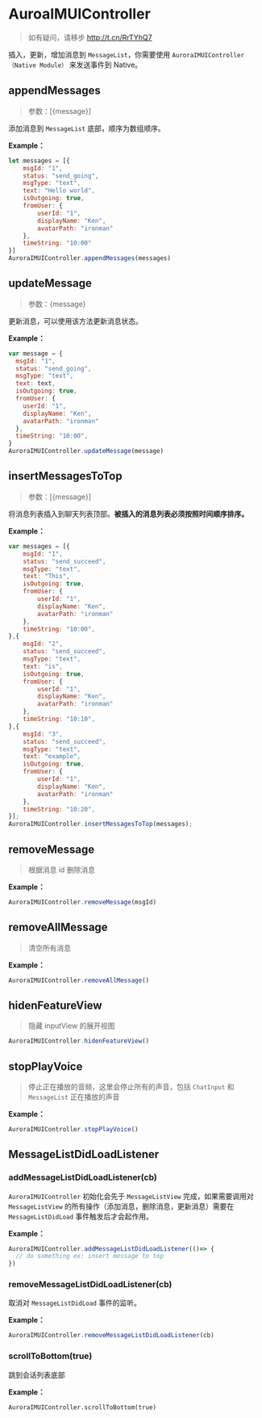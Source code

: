# AuroaIMUIController

> 如有疑问，请移步 http://t.cn/RrTYhQ7

插入，更新，增加消息到 `MessageList`，你需要使用 `AuroraIMUIController（Native Module）` 来发送事件到 Native。

## appendMessages

> 参数：[{message}]

添加消息到 `MessageList` 底部，顺序为数组顺序。

**Example：**

```js
let messages = [{
	msgId: "1",
	status: "send_going",
	msgType: "text",
	text: "Hello world",
	isOutgoing: true,
	fromUser: {
		userId: "1",
		displayName: "Ken",
		avatarPath: "ironman"
	},
	timeString: "10:00"
}]
AuroraIMUIController.appendMessages(messages)
```

## updateMessage

> 参数：{message}

更新消息，可以使用该方法更新消息状态。

**Example：**

```js
var message = {
  msgId: "1",
  status: "send_going",
  msgType: "text",
  text: text,
  isOutgoing: true,
  fromUser: {
    userId: "1",
    displayName: "Ken",
    avatarPath: "ironman"
  },
  timeString: "10:00",
}
AuroraIMUIController.updateMessage(message)
```

## insertMessagesToTop

> 参数：[{message}]

将消息列表插入到聊天列表顶部。**被插入的消息列表必须按照时间顺序排序。**

**Example：**

```js
var messages = [{
	msgId: "1",
	status: "send_succeed",
	msgType: "text",
	text: "This",
	isOutgoing: true,
	fromUser: {
		userId: "1",
		displayName: "Ken",
		avatarPath: "ironman"
	},
	timeString: "10:00",
},{
	msgId: "2",
	status: "send_succeed",
	msgType: "text",
	text: "is",
	isOutgoing: true,
	fromUser: {
		userId: "1",
		displayName: "Ken",
		avatarPath: "ironman"
	},
	timeString: "10:10",
},{
	msgId: "3",
	status: "send_succeed",
	msgType: "text",
	text: "example",
	isOutgoing: true,
	fromUser: {
		userId: "1",
		displayName: "Ken",
		avatarPath: "ironman"
	},
	timeString: "10:20",
}];
AuroraIMUIController.insertMessagesToTop(messages);
```

## removeMessage

> 根据消息 id 删除消息

**Example：**

```js
AuroraIMUIController.removeMessage(msgId)
```

## removeAllMessage

> 清空所有消息

**Example：**

```js
AuroraIMUIController.removeAllMessage()
```

## hidenFeatureView

> 隐藏 inputView 的展开视图

```js
AuroraIMUIController.hidenFeatureView()
```

## stopPlayVoice

> 停止正在播放的音频，这里会停止所有的声音，包括 `ChatInput` 和 `MessageList` 正在播放的声音

**Example：**

```js
AuroraIMUIController.stopPlayVoice()
```

## MessageListDidLoadListener

### addMessageListDidLoadListener(cb)

`AuroraIMUIController` 初始化会先于 `MessageListView` 完成，如果需要调用对 `MessageListView` 的所有操作（添加消息，删除消息，更新消息）需要在 `MessageListDidLoad` 事件触发后才会起作用。

**Example：**

```js
AuroraIMUIController.addMessageListDidLoadListener(()=> {
  // do something ex: insert message to top
})
```

### removeMessageListDidLoadListener(cb)

取消对 `MessageListDidLoad` 事件的监听。

**Example：**

```js
AuroraIMUIController.removeMessageListDidLoadListener(cb)
```

### scrollToBottom(true)

跳到会话列表底部

**Example：**

```
AuroraIMUIController.scrollToBottom(true)
```

